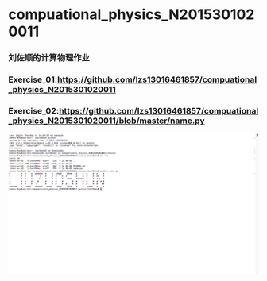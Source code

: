 # compuational_physics_N2015301020011

### 刘佐顺的计算物理作业

### Exercise_01:https://github.com/lzs13016461857/compuational_physics_N2015301020011
### Exercise_02:https://github.com/lzs13016461857/compuational_physics_N2015301020011/blob/master/name.py
![image text](https://github.com/lzs13016461857/compuational_physics_N2015301020011/blob/master/%E5%B1%8F%E5%B9%95%E5%BF%AB%E7%85%A7%202017-09-16%2019.18.14.png)
